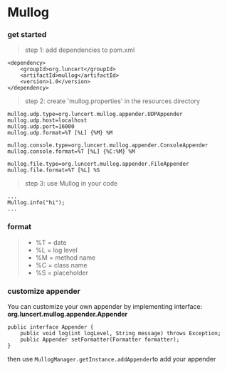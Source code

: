 
# Mullog

### get started
> step 1: add dependencies to pom.xml
```
<dependency>
    <groupId>org.luncert</groupId>
    <artifactId>mullog</artifactId>
    <version>1.0</version>
</dependency>
```

> step 2: create 'mullog.properties' in the resources directory
```
mullog.udp.type=org.luncert.mullog.appender.UDPAppender
mullog.udp.host=localhost
mullog.udp.port=16000
mullog.udp.format=%T [%L] {%M} %M

mullog.console.type=org.luncert.mullog.appender.ConsoleAppender
mullog.console.format=%T [%L] {%C:%M} %M

mullog.file.type=org.luncert.mullog.appender.FileAppender
mullog.file.format=%T [%L] %S
```

> step 3: use Mullog in your code
```
...
Mullog.info("hi");
...
```

### format
> * %T = date
> * %L = log level
> * %M = method name
> * %C = class name
> * %S = placeholder

### customize appender
You can customize your own appender by implementing interface: <b>org.luncert.mullog.appender.Appender</b>
```
public interface Appender {
    public void log(int logLevel, String message) throws Exception;
    public Appender setFormatter(Formatter formatter);
}
```
then use ```MullogManager.getInstance.addAppender```to add your appender